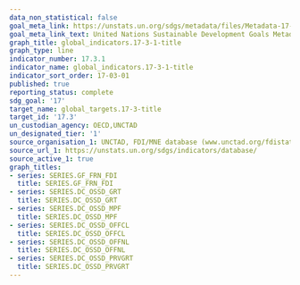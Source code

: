 ```yaml
---
data_non_statistical: false
goal_meta_link: https://unstats.un.org/sdgs/metadata/files/Metadata-17-03-01.pdf
goal_meta_link_text: United Nations Sustainable Development Goals Metadata (pdf 468kB)
graph_title: global_indicators.17-3-1-title
graph_type: line
indicator_number: 17.3.1
indicator_name: global_indicators.17-3-1-title
indicator_sort_order: 17-03-01
published: true
reporting_status: complete
sdg_goal: '17'
target_name: global_targets.17-3-title
target_id: '17.3'
un_custodian_agency: OECD,UNCTAD
un_designated_tier: '1'
source_organisation_1: UNCTAD, FDI/MNE database (www.unctad.org/fdistatistics)
source_url_1: https://unstats.un.org/sdgs/indicators/database/
source_active_1: true
graph_titles:
- series: SERIES.GF_FRN_FDI
  title: SERIES.GF_FRN_FDI
- series: SERIES.DC_OSSD_GRT
  title: SERIES.DC_OSSD_GRT
- series: SERIES.DC_OSSD_MPF
  title: SERIES.DC_OSSD_MPF
- series: SERIES.DC_OSSD_OFFCL
  title: SERIES.DC_OSSD_OFFCL
- series: SERIES.DC_OSSD_OFFNL
  title: SERIES.DC_OSSD_OFFNL
- series: SERIES.DC_OSSD_PRVGRT
  title: SERIES.DC_OSSD_PRVGRT
---
```

